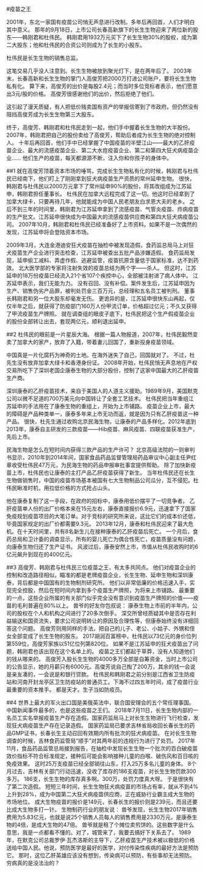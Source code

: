 #疫苗之王

2001年，东北一家国有疫苗公司悄无声息进行改制。多年后再回首，人们才明白其中意义。
那年的9月18日，上市公司长春高新旗下的长生生物迎来了两位新的股东——韩刚君和杜伟民。
韩刚君用1932万元买下了长生生物30%的股权，成为第二大股东；他和杜伟民的合资公司则成为了长生的小股东。

杜伟民是长生生物的销售总监。

这笔交易几乎没人注意到。长生生物被放到聚光灯下，是在两年后了。
2003年末，长春高新和长生生物的掌门人高俊芳把2000万打进公司账户，要将长生生物私有化。
算下来，高俊芳的出价是每股2.4元；而当时多位竞标者表示，他们愿意出3元/股的价格。
高俊芳很感谢他们的出价，然后拒绝了他们。

这引起了漫天质疑，有人把低价贱卖国有资产的举报信寄到了市政府。但仍然没有阻挡高俊芳成为长生生物第三大股东。

终于，高俊芳、韩刚君和杜伟民走到一起，他们手中握着长生生物的大半股份。
2007年，韩刚君把自己的股份卖给了高俊芳，帮助后者成为长生生物的绝对控制人。
十年后再回首，他们手中已经掌握了中国疫苗的半壁江山——最大的乙肝疫苗企业、最大的流感疫苗企业、第二大水痘疫苗企业、第二和第四大狂犬病疫苗企业……
他们生产的疫苗，每天都源源不断，注入你和你孩子的身体中。

##1
就在高俊芳顶着资本市场的唾骂，完成长生生物私有化的时候，韩刚君与杜伟民已经南下，他们盯上了刚刚拿到狂犬病疫苗生产资质的常州延申生物。
很快，韩刚君与杜伟民以2000万元拿下了常州延申90%的股份，将其改组成为江苏延申，韩刚君担任董事长。
杜伟民在加拿大远程完成了这一切。他这时已经拿到了加拿大绿卡，只要再待几年，他就能成为中国人民老朋友白求恩大夫的老乡。
之后不到三年的时间里，韩刚君为江苏延申拿到了流感疫苗、气管炎疫苗、疖病疫苗的生产批文。江苏延申很快成为中国最大的流感疫苗供应商和第四大狂犬病疫苗公司。
2007年10月，韩刚君和杜伟民已经准备好了上市资料。如果不是一次偶然的发现，江苏延申将会登陆资本市场。

2009年3月，大连金港迪安狂犬疫苗在抽检中被发现造假，食药监总局马上对狂犬疫苗生产企业进行突击检查，江苏延申被查出五批产品涉嫌造假。
食药监局发现，延申偷工减料、弄虚作假、逃避监管，疫苗抗原含量低于国家标准，达不到药效。
北大医学部的专家将注射失效的疫苗总结为两个字——杀人。
但这时，江苏延申的18万份疫苗已经流入21个省107个疾控中心，全部被注射进了病人体中。
江苏延申表示，我们无能为力。
没有召回、没有补偿。案件发生后，江苏延申因为生产、销售伪劣产品罪，被判处罚金三百万元，总经理和五名员工被判刑。
董事长韩刚君和另一位大股东却毫发无伤。
更诡异的是，江苏延申很快东山再起，仅仅半年之后，就获得了防疫部门160万人份甲流订单，价格超过亿元；不久又获得了甲流疫苗生产牌照。
就在调查组的眼皮子底下，杜伟民把这个生产假疫苗企业的股份全部转让出去，套现两亿元，顺利退出延申。

##2
杜伟民的眼前是一片星辰大海。
根据一篇人物报道，2007年，杜伟民毅然变卖了加拿大的家产，放弃了入籍，带着妻儿回国了，重新投身疫苗领域。

中国真是一片化腐朽为神奇的土地。在海外迷失了自己，回国就对了。
不过，杜先生没有放弃加拿大绿卡和香港身份证。
2008年开始，杜伟民悄无声息地在产权交易所吃下了深圳老国企康泰生物的大部分股份，控制了这家中国最大的乙肝疫苗生产商。

深圳康泰的乙肝疫苗技术，来自于美国人的人道主义援助。1989年9月，美国默克公司以微不足道的700万美元向中国转让了全套工艺技术。
杜伟民把当年重组江苏延申的手法用在了康泰生物的重组上，开始为上市铺路。
疫苗企业上市，最大的障碍是产品种类单一，康泰多年来上市无功而返，就是因为只有乙肝疫苗这一种产品。
很快，杜先生通过收购北京民海生物，让康泰的产品多样化。2012年底到2013年，康泰自主研发的三款疫苗——Hib疫苗、麻风疫苗、四联疫苗获准生产，先后上市。

民海生物是怎么在短时间内获得三款产品的生产许可？
北京高级法院的一则审判书显示，2010年到2014年间，国家食品药品监督管理局药品审议中心副主任尹红章收受杜伟民47万元，为民海生物的药品申报审批事宜提供帮助。
除了加快新疫苗上市，杜伟民也让康泰的主打产品乙肝疫苗获得了新生。
当年杜伟民还在长生生物做销售时，中国的疫苗市场基本被国有七大生物制品公司瓜分，互不侵犯。杜伟民瞅准时机，用拉低价格的方式抢占山头。

他在康泰复制了这一手段，在政府的招标中，康泰用低价摆平了一切竞争者。
乙肝疫苗单人份的出厂价格本来在15元左右，康泰直接报价6.9元，迅速拿下了国家免疫规划疫苗项目的大笔订单。对于竞标的研究所来说，这比它们的成本价还低，毕竟国家规定的出厂价都需要9.3元。
2013年12月，康泰和杜伟民迎来了最大危机。在十天时间里，共有8名新生儿在接种康泰的乙肝疫苗后死亡。
一个月后，食药总局和卫计委的调查显示，所有的婴儿死亡为偶合性死亡，疫苗质量没有问题，向康泰生物归还了生产证书。
风波过后，康泰安然上市，市值从杜伟民收购时的6亿元飙升到现在的400亿元。

##3
高俊芳、韩刚君与杜伟民三位疫苗之王，有太多共同点。
他们对疫苗企业的控制和改造路径相似。瞄准的都是老牌疫苗企业，长生生物、延申生物和深圳康泰，背后都是中国国有的生物制剂研究所。
他们以非常低廉的价格迅速入手，实现完全控股，然后在短时间内拿到多个疫苗生产牌照，为将来上市铺路。
最重要的一点，这些企业所属的有关部门似乎完全没有意识到疫苗生产牌照的价值——疫苗的毛利普遍在80%以上。
兽爷的好友你包叔说：
康泰生物上市前的半年内，公司的股权在个人和机构之间进行了20多次倒手。
深交所曾经质疑其中是否存在利益输送和国资流失，要求公司说明转让的原因及合理性等，但康泰始终没有详细回答这个问题。
高俊芳则用同样的手法，把自己的儿子、老公、小姑子、外甥和侄女全部变成了长生生物的股东。
2017胡润百富榜中，杜伟民以73亿元的身价位列第559位，高俊芳家族以51亿位列第820位。
如果不是江苏延申的狂犬疫苗出了问题，韩刚君也该出现在这个名单上的。
疫苗之王们都起于草莽，没有人知道他们的钱从哪来的。
高俊芳入股长生生物的4000多万全部是自筹资金，当时上市公司的公告显示，她的月薪只有6000元。高俊芳说自己掏了200万，其余的钱一会说是亲友凑的，一会说是和银行贷款。
杜伟民和韩刚君之前分别是江西省卫生防疫站和河南开封龙亭区卫生防疫站的普通员工。下海不过四五年时间，成了疫苗行业最重要的资本推手。
都是天才。生子当如防疫员。

##4
世界上最大的军火出口国是美俄英法中，联合国安理会的五个常任理事国。
中国新闻事件最多的，也是这些疫苗之王们。
2018年7月11日，长生生物内部的一名员工实名举报疫苗生产存在造假。国家药监局马上对长生生物进行飞行检查，发现狂犬病疫苗生产存在记录造假。
国家药监局已要求吉林省局收回长春长生的药品GMP证书，长春长生主动召回有效期内所有批次的狂犬病疫苗。
在对长生生物调查的时候，吉林食药监管局“顺手”对其两年前的违规行为进行了处罚。
2017年11月，食品药品监管总局接到报告，在抽检中发现长生生物一个批次的百白破疫苗效价指标不符合标准规定，接种后可能会影响接种儿童的白喉、破伤风和百日咳的免疫效果。
这时25万支疫苗已经全部销往山东，打入25万多名儿童的身体。
8个月过去，吉林有关部门行动迅速，没收了库存的186支疫苗，对长生生物罚款300多万。
186支，长生生物的库存真多啊。300万，处罚力度真大呀。
于是很快有了第二次造假。
短短三年时间，长生生物狂犬病疫苗的市场占有率，就从不到4%上升到28%，成为中国第二大狂犬病疫苗供应商，正在威胁行业霸主成大生物的市场地位。
成大生物疫苗的报价是149元，长春长生的报价则是239元，而且还要比成大生物多打一针。
生物制药行业的朋友说：
兽爷发现，长生生物2017年销售费用为5.83亿元，也就是说25个销售人员每人的销售费用是2330万元，是康泰生物的4倍，是成大生物的47倍。
兽爷就是租了个摊位卖煎饼的。这些数字是什么意思，我是一点都看不懂的。对了，城管来了，我要去搞好下关系去了。
1989年，在默克公司总裁罗伊·瓦杰洛斯的主导下，乙肝疫苗生产技术被以极低的价格送给中国人民。他说，预防医学是最好的医学，对付传染性疾病的最好方法是预防它。
那时，这位乙肝英雄应该没有想到，传染病可以预防，有些事却无法预防。
穷病真的是没法治的？

